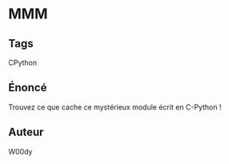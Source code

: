 # MMM 

## Tags 

CPython

## Énoncé

Trouvez ce que cache ce mystérieux module écrit en C-Python !

## Auteur

W00dy
